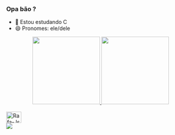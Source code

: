 ### Opa bão ?

- 🌱 Estou estudando C
- 😄 Pronomes: ele/dele

<div align="center">
  <a href="https://github.com/Gedsonfa">
  <img height="180em" src="https://github-readme-stats.vercel.app/api?username=Gedsonfa&show_icons=true&theme=dracula&include_all_commits=true&count_private=true"/>
  <img height="180em" src="https://github-readme-stats.vercel.app/api/top-langs/?username=Gedsonfa&layout=compact&langs_count=7&theme=dracula"/>
</div>

<div style="display: inline_block"><br>

<img align="center" alt="Rafa-Js" height="30" width="40" src="https://cdn.jsdelivr.net/gh/devicons/devicon@v2.15.1/devicon.min.css">
          
</div>

<div>
<a href="https://www.linkedin.com/in/gedson-fernandes-17b082239" target="_blank"><img src="https://img.shields.io/badge/LinkedIn-0077B5?style=for-the-badge&logo=linkedin&logoColor=white" target="_blank"></a>
</div>